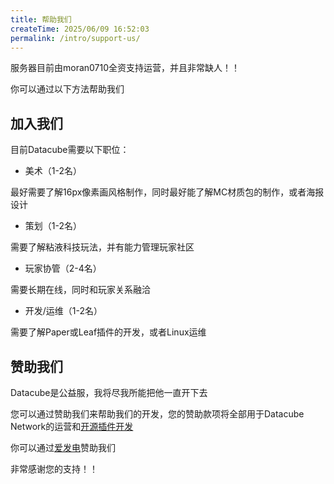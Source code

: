 ```yaml
---
title: 帮助我们
createTime: 2025/06/09 16:52:03
permalink: /intro/support-us/
---
```


服务器目前由moran0710全资支持运营，并且非常缺人！！

你可以通过以下方法帮助我们

## 加入我们

目前Datacube需要以下职位：

 - 美术（1-2名）

最好需要了解16px像素画风格制作，同时最好能了解MC材质包的制作，或者海报设计

 - 策划（1-2名）

需要了解粘液科技玩法，并有能力管理玩家社区

 - 玩家协管（2-4名）

需要长期在线，同时和玩家关系融洽

 - 开发/运维（1-2名）

需要了解Paper或Leaf插件的开发，或者Linux运维

## 赞助我们

Datacube是公益服，我将尽我所能把他一直开下去

您可以通过赞助我们来帮助我们的开发，您的赞助款项将全部用于Datacube Network的运营和[开源插件开发](https://openmo.molab.top)

你可以通过[爱发电](https://afdian.com/a/Moran0710)赞助我们

非常感谢您的支持！！